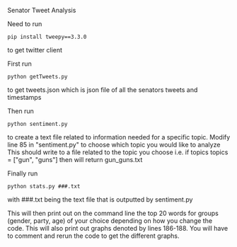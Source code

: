 Senator Tweet Analysis

Need to run 
```
pip install tweepy==3.3.0
```
to get twitter client

First run 
```
python getTweets.py
```
to get tweets.json which is json file of all the senators tweets and timestamps

Then run
```
python sentiment.py
```
to create a text file related to information needed for a specific topic.
Modify line 85 in "sentiment.py" to choose which topic you would like to analyze
This should write to a file related to the topic you choose i.e. if topics topics = ["gun", "guns"] then will return gun_guns.txt

Finally run
```
python stats.py ###.txt
```
with ###.txt being the text file that is outputted by sentiment.py

This will then print out on the command line the top 20 words for groups (gender, party, age) of your choice depending on how you change the code. This will also print out graphs denoted by lines 186-188. You will have to comment and rerun the code to get the different graphs.